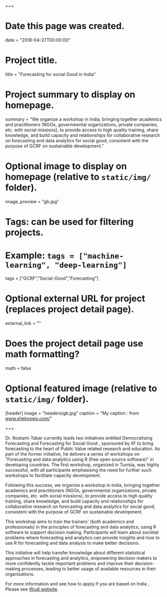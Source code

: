 +++
# Date this page was created.
date = "2018-04-27T00:00:00"

# Project title.
title = "Forecasting for social Good in India"

# Project summary to display on homepage.
summary = "We organize a workshop in India, bringing together academics and practitioners (NGOs, governmental organizations, private companies, etc. with social missions), to provide access to high quality training, share knowledge, and build capacity and relationships for collaborative research on forecasting and data analytics for social good, consistent with the purpose of GCRF on sustainable development."

# Optional image to display on homepage (relative to `static/img/` folder).
image_preview = "gb.jpg"

# Tags: can be used for filtering projects.
# Example: `tags = ["machine-learning", "deep-learning"]`
tags = ["GCRF","Social-Good","Forecasting"]

# Optional external URL for project (replaces project detail page).
external_link = ""

# Does the project detail page use math formatting?
math = false

# Optional featured image (relative to `static/img/` folder).
[header]
image = "headers/gb.jpg"
caption = "My caption : from www.sheknows.com/"

+++

Dr. Rostami-Tabar currently leads two initiatives entitled Democratising Forecasting  and Forecasting for Social Good , sponsored by IIF to bring forecasting to the heart of Public Value related research and education. As part of the former initiative, he delivers a series of workshops on "Forecasting and data analytics using R (free open source software)" in developing countries. The first workshop, organized in Tunisia, was highly successful, with all participants emphasising the need for further such workshops to facilitate capacity development.

Following this success, we organize a workshop in India, bringing together academics and practitioners (NGOs, governmental organizations, private companies, etc. with social missions), to provide access to high quality training, share knowledge, and build capacity and relationships for collaborative research on forecasting and data analytics for social good, consistent with the purpose of GCRF on sustainable development.

This workshop aims to train the trainers' (both academics and professionals) in the principles of forecasting and data analytics, using R software to support decision making. Participants will learn about societal problems where forecasting and analytics can provide insights and how to use R for forecasting and data analysis to make better decisions. 

This initiative will help transfer knowledge about different statistical approaches in forecasting and analytics, empowering decision makers to more confidently tackle important problems and improve their decision-making processes, leading to better usage of available resources in their organisations. 

For more information and see how to apply if you are based on India , Please see [Wudi website](http://www.datawudi.com/).
